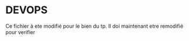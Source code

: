 # DEVOPS
Ce fichier à ete modifié pour le bien du tp.
Il doi maintenant etre remodifié pour verifier